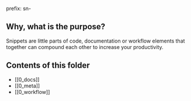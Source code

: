 prefix: sn-
## Why, what is the purpose?
Snippets are little parts of code, documentation or workflow elements that together can compound each other to increase your productivity.

## Contents of this folder
- [[0_docs]]
- [[0_meta]]
- [[0_workflow]]